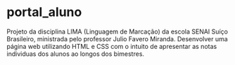 # portal_aluno
Projeto da disciplina LIMA (Linguagem de Marcação) da escola SENAI Suíço Brasileiro, ministrada pelo professor  Julio Favero Miranda. Desenvolver uma página web utilizando HTML e CSS com o intuito de apresentar as notas individuas dos alunos ao longos dos bimestres. 
